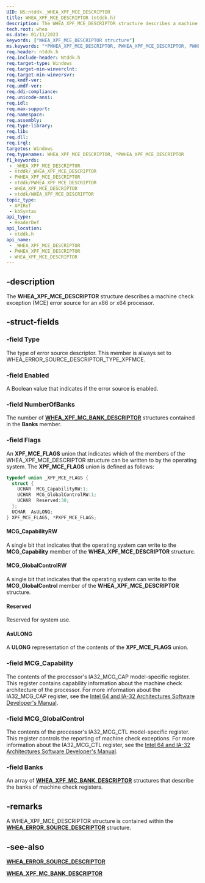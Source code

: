 ```yaml
---
UID: NS:ntddk._WHEA_XPF_MCE_DESCRIPTOR
title: WHEA_XPF_MCE_DESCRIPTOR (ntddk.h)
description: The WHEA_XPF_MCE_DESCRIPTOR structure describes a machine check exception (MCE) error source for an x86 or x64 processor.
tech.root: whea
ms.date: 01/11/2023
keywords: ["WHEA_XPF_MCE_DESCRIPTOR structure"]
ms.keywords: "*PWHEA_XPF_MCE_DESCRIPTOR, PWHEA_XPF_MCE_DESCRIPTOR, PWHEA_XPF_MCE_DESCRIPTOR structure pointer [WHEA Drivers and Applications], WHEA_XPF_MCE_DESCRIPTOR, WHEA_XPF_MCE_DESCRIPTOR structure [WHEA Drivers and Applications], _WHEA_XPF_MCE_DESCRIPTOR, ntddk/PWHEA_XPF_MCE_DESCRIPTOR, ntddk/WHEA_XPF_MCE_DESCRIPTOR, whea.whea_xpf_mce_descriptor, whearef_77725c63-dffe-45f9-9a52-cef3fb8d124e.xml"
req.header: ntddk.h
req.include-header: Ntddk.h
req.target-type: Windows
req.target-min-winverclnt:
req.target-min-winversvr: 
req.kmdf-ver: 
req.umdf-ver: 
req.ddi-compliance: 
req.unicode-ansi: 
req.idl: 
req.max-support: 
req.namespace: 
req.assembly: 
req.type-library: 
req.lib: 
req.dll: 
req.irql: 
targetos: Windows
req.typenames: WHEA_XPF_MCE_DESCRIPTOR, *PWHEA_XPF_MCE_DESCRIPTOR
f1_keywords:
 - _WHEA_XPF_MCE_DESCRIPTOR
 - ntddk/_WHEA_XPF_MCE_DESCRIPTOR
 - PWHEA_XPF_MCE_DESCRIPTOR
 - ntddk/PWHEA_XPF_MCE_DESCRIPTOR
 - WHEA_XPF_MCE_DESCRIPTOR
 - ntddk/WHEA_XPF_MCE_DESCRIPTOR
topic_type:
 - APIRef
 - kbSyntax
api_type:
 - HeaderDef
api_location:
 - ntddk.h
api_name:
 - _WHEA_XPF_MCE_DESCRIPTOR
 - PWHEA_XPF_MCE_DESCRIPTOR
 - WHEA_XPF_MCE_DESCRIPTOR
---
```


## -description

The **WHEA_XPF_MCE_DESCRIPTOR** structure describes a machine check exception (MCE) error source for an x86 or x64 processor.

## -struct-fields

### -field Type

The type of error source descriptor. This member is always set to WHEA_ERROR_SOURCE_DESCRIPTOR_TYPE_XPFMCE.

### -field Enabled

A Boolean value that indicates if the error source is enabled.

### -field NumberOfBanks

The number of [**WHEA_XPF_MC_BANK_DESCRIPTOR**](./ns-ntddk-_whea_xpf_mc_bank_descriptor.md) structures contained in the **Banks** member.

### -field Flags

An **XPF_MCE_FLAGS** union that indicates which of the members of the WHEA_XPF_MCE_DESCRIPTOR structure can be written to by the operating system. The **XPF_MCE_FLAGS** union is defined as follows:

```cpp
typedef union _XPF_MCE_FLAGS {
  struct {
    UCHAR  MCG_CapabilityRW:1;
    UCHAR  MCG_GlobalControlRW:1;
    UCHAR  Reserved:30;
  };
  UCHAR  AsULONG;
} XPF_MCE_FLAGS, *PXPF_MCE_FLAGS;
```

#### MCG_CapabilityRW

A single bit that indicates that the operating system can write to the **MCG_Capability** member of the **WHEA_XPF_MCE_DESCRIPTOR** structure.

#### MCG_GlobalControlRW

A single bit that indicates that the operating system can write to the **MCG_GlobalControl** member of the **WHEA_XPF_MCE_DESCRIPTOR** structure.

#### Reserved

Reserved for system use.

#### AsULONG

A **ULONG** representation of the contents of the **XPF_MCE_FLAGS** union.

### -field MCG_Capability

The contents of the processor's IA32_MCG_CAP model-specific register. This register contains capability information about the machine check architecture of the processor. For more information about the IA32_MCG_CAP register, see the [Intel 64 and IA-32 Architectures Software Developer's Manual](https://www.intel.com/content/www/us/en/developer/articles/technical/intel-sdm.html).

### -field MCG_GlobalControl

The contents of the processor's IA32_MCG_CTL model-specific register. This register controls the reporting of machine check exceptions. For more information about the IA32_MCG_CTL register, see the [Intel 64 and IA-32 Architectures Software Developer's Manual](https://www.intel.com/content/www/us/en/developer/articles/technical/intel-sdm.html).

### -field Banks

An array of [**WHEA_XPF_MC_BANK_DESCRIPTOR**](./ns-ntddk-_whea_xpf_mc_bank_descriptor.md) structures that describe the banks of machine check registers.

## -remarks

A WHEA_XPF_MCE_DESCRIPTOR structure is contained within the [**WHEA_ERROR_SOURCE_DESCRIPTOR**](./ns-ntddk-_whea_error_source_descriptor.md) structure.

## -see-also

[**WHEA_ERROR_SOURCE_DESCRIPTOR**](./ns-ntddk-_whea_error_source_descriptor.md)

[**WHEA_XPF_MC_BANK_DESCRIPTOR**](./ns-ntddk-_whea_xpf_mc_bank_descriptor.md)